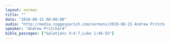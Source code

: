 ```yaml
---
layout: sermon
title: ""
date: "2010-08-15 00:00:00"
audio: "http://media.coggesparish.com/sermons/2010-08-15 Andrew Pritchard.mp3"
speaker: "Andrew Pritchard"
bible_passages: ["Galatians 4:4-7,Luke 1:46-55"]
---
```

